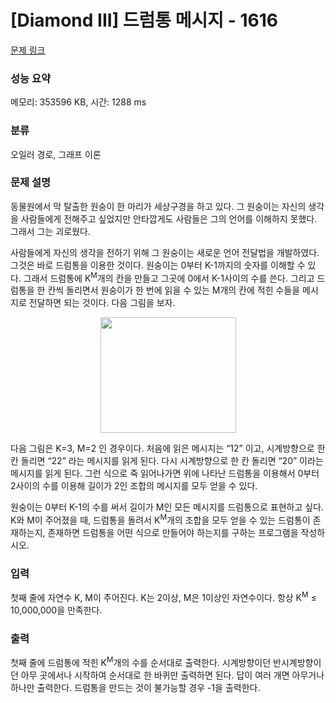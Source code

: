 # [Diamond III] 드럼통 메시지 - 1616 

[문제 링크](https://www.acmicpc.net/problem/1616) 

### 성능 요약

메모리: 353596 KB, 시간: 1288 ms

### 분류

오일러 경로, 그래프 이론

### 문제 설명

<p>동물원에서 막 탈출한 원숭이 한 마리가 세상구경을 하고 있다. 그 원숭이는 자신의 생각을 사람들에게 전해주고 싶었지만 안타깝게도 사람들은 그의 언어를 이해하지 못했다. 그래서 그는 괴로웠다.</p>

<p>사람들에게 자신의 생각을 전하기 위해 그 원숭이는 새로운 언어 전달법을 개발하였다. 그것은 바로 드럼통을 이용한 것이다. 원숭이는 0부터 K-1까지의 숫자를 이해할 수 있다. 그래서 드럼통에 K<sup>M</sup>개의 칸을 만들고 그곳에 0에서 K-1사이의 수를 쓴다. 그리고 드럼통을 한 칸씩 돌리면서 원숭이가 한 번에 읽을 수 있는 M개의 칸에 적힌 수들을 메시지로 전달하면 되는 것이다. 다음 그림을 보자.</p>

<p style="text-align: center;"><img alt="" src="https://www.acmicpc.net/upload/201004/drum.png" style="height:185px; width:217px"></p>

<p>다음 그림은 K=3, M=2 인 경우이다. 처음에 읽은 메시지는 “12” 이고, 시계방향으로 한 칸 돌리면 “22” 라는 메시지를 읽게 된다. 다시 시계방향으로 한 칸 돌리면 “20” 이라는 메시지를 읽게 된다. 그런 식으로 죽 읽어나가면 위에 나타난 드럼통을 이용해서 0부터 2사이의 수를 이용해 길이가 2인 조합의 메시지를 모두 얻을 수 있다.</p>

<p>원숭이는 0부터 K-1의 수를 써서 길이가 M인 모든 메시지를 드럼통으로 표현하고 싶다. K와 M이 주어졌을 때, 드럼통을 돌려서 K<sup>M</sup>개의 조합을 모두 얻을 수 있는 드럼통이 존재하는지, 존재하면 드럼통을 어떤 식으로 만들어야 하는지를 구하는 프로그램을 작성하시오.</p>

### 입력 

 <p>첫째 줄에 자연수 K, M이 주어진다. K는 2이상, M은 1이상인 자연수이다. 항상 K<sup>M</sup> ≤ 10,000,000을 만족한다.</p>

### 출력 

 <p>첫째 줄에 드럼통에 적힌 K<sup>M</sup>개의 수를 순서대로 출력한다. 시계방향이던 반시계방향이던 아무 곳에서나 시작하여 순서대로 한 바퀴만 출력하면 된다. 답이 여러 개면 아무거나 하나만 출력한다. 드럼통을 만드는 것이 불가능할 경우 -1을 출력한다.</p>

